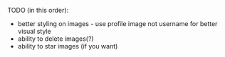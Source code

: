 TODO (in this order):

- better styling on images - use profile image not username for better visual style
- ability to delete images(?)
- ability to star images (if you want)